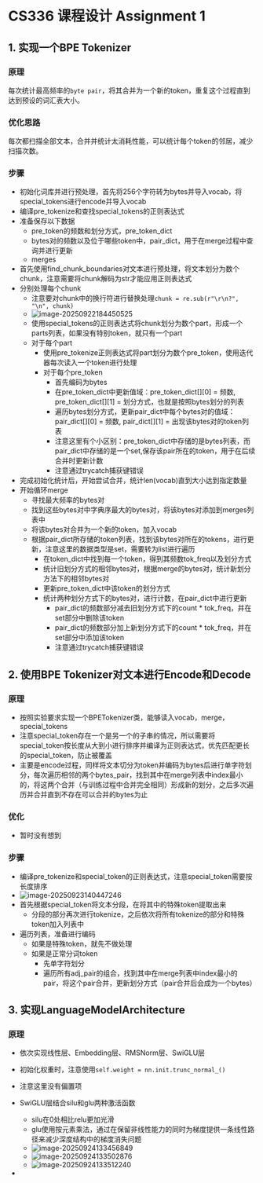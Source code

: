 # CS336 课程设计 Assignment 1

## 1. 实现一个BPE Tokenizer

### 原理

每次统计最高频率的`byte pair`，将其合并为一个新的token，重复这个过程直到达到预设的词汇表大小。

### 优化思路

每次都扫描全部文本，合并并统计太消耗性能，可以统计每个token的邻居，减少扫描次数。

### 步骤

- 初始化词库并进行预处理，首先将256个字符转为bytes并导入vocab，将special_tokens进行encode并导入vocab
- 编译pre_tokenize和查找special_tokens的正则表达式
- 准备保存以下数据
  - pre_token的频数和划分方式，pre_token_dict
  - bytes对的频数以及位于哪些token中，pair_dict，用于在merge过程中查询并进行更新
  - merges
- 首先使用find_chunk_boundaries对文本进行预处理，将文本划分为数个chunk，注意需要将chunk解码为str才能应用正则表达式
- 分别处理每个chunk
  - 注意要对chunk中的换行符进行替换处理`chunk = re.sub(r"\r\n?", "\n", chunk)`
  - ![image-20250922184450525](./assets/image-20250922184450525.png)
  - 使用special_tokens的正则表达式将chunk划分为数个part，形成一个parts列表，如果没有特别token，就只有一个part
  - 对于每个part
    - 使用pre_tokenize正则表达式将part划分为数个pre_token，使用迭代器每次读入一个token进行处理
    - 对于每个pre_token
      - 首先编码为bytes
      - 在pre_token_dict中更新值域：pre_token_dict[][0] = 频数, pre_token_dict[][1] = 划分方式，也就是按照bytes划分的列表
      - 遍历bytes划分方式，更新pair_dict中每个bytes对的值域：pair_dict[][0] = 频数, pair_dict[][1] = 出现该bytes对的token列表
      - 注意这里有个小区别：pre_token_dict中存储的是bytes列表，而pair_dict中存储的是一个set,保存该pair所在的token，用于在后续合并时更新计数
      - 注意通过trycatch捕获键错误
- 完成初始化统计后，开始尝试合并，统计len(vocab)直到大小达到指定数量
- 开始循环merge
  - 寻找最大频率的bytes对
  - 找到这些bytes对中字典序最大的bytes对，将该bytes对添加到merges列表中
  - 将该bytes对合并为一个新的token，加入vocab
  - 根据pair_dict所存储的token列表，找到该bytes对所在的tokens，进行更新，注意这里的数据类型是set，需要转为list进行遍历
    - 在token_dict中找到每一个token，得到其频数tok_freq以及划分方式
    - 统计旧划分方式的相邻bytes对，根据merge的bytes对，统计新划分方法下的相邻bytes对
    - 更新pre_token_dict中该token的划分方式
    - 统计两种划分方式下的bytes对，进行计数，在pair_dict中进行更新
      - pair_dict的频数部分减去旧划分方式下的count * tok_freq，并在set部分中删除该token
      - pair_dict的频数部分加上新划分方式下的count * tok_freq，并在set部分中添加该token
      - 注意通过trycatch捕获键错误
      

## 2. 使用BPE Tokenizer对文本进行Encode和Decode

### 原理

- 按照实验要求实现一个BPETokenizer类，能够读入vocab，merge，special_tokens
- 注意special_token存在一个是另一个的子串的情况，所以需要将special_token按长度从大到小进行排序并编译为正则表达式，优先匹配更长的special_token，防止被覆盖
- 主要是encode过程，同样将文本切分为token并编码为bytes后进行单字符划分，每次遍历相邻的两个bytes_pair，找到其中在merge列表中index最小的，将这两个合并（与训练过程中合并完全相同）形成新的划分，之后多次遍历并合并直到不存在可以合并的bytes为止

### 优化

- 暂时没有想到

### 步骤

- 编译pre_tokenize和special_token的正则表达式，注意special_token需要按长度排序
- ![image-20250923140447246](./assets/image-20250923140447246.png)
- 首先根据special_token将文本分段，在将其中的特殊token提取出来
  - 分段的部分再次进行tokenize，之后依次将所有tokenize的部分和特殊token加入列表中
- 遍历列表，准备进行编码
  - 如果是特殊token，就先不做处理
  - 如果是正常分词token
    - 先单字符划分
    - 遍历所有adj_pair的组合，找到其中在merge列表中index最小的pair，将这个pair合并，更新划分方式（pair合并后会成为一个bytes）

## 3. 实现LanguageModelArchitecture

### 原理

- 依次实现线性层、Embedding层、RMSNorm层、SwiGLU层
- 初始化权重时，注意使用`self.weight = nn.init.trunc_normal_()`
- 注意这里没有偏置项

- SwiGLU层结合silu和glu两种激活函数
  - silu在0处相比relu更加光滑
  - glu使用按元素乘法，通过在保留非线性能力的同时为梯度提供一条线性路径来减少深度结构中的梯度消失问题
  - ![image-20250924133456849](./assets/image-20250924133456849.png)
  - ![image-20250924133502876](./assets/image-20250924133502876-1758692103401-1.png)
  - ![image-20250924133512240](./assets/image-20250924133512240.png)

- 